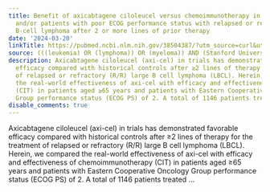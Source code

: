 ```yaml
---
title: Benefit of axicabtagene ciloleucel versus chemoimmunotherapy in older patients
  and/or patients with poor ECOG performance status with relapsed or refractory large
  B-cell lymphoma after 2 or more lines of prior therapy
date: '2024-03-20'
linkTitle: https://pubmed.ncbi.nlm.nih.gov/38504387/?utm_source=curl&utm_medium=rss&utm_campaign=pubmed-2&utm_content=1Rkszs2HVZ2RHP33OibaNFew6VK-LzjJWTD4GwmLlk8B-wCceh&fc=20220923065203&ff=20240320180554&v=2.18.0.post9+e462414
source: (((leukemia) OR (lymphoma)) OR (myeloma)) AND (Stanford University[Affiliation])
description: Axicabtagene ciloleucel (axi-cel) in trials has demonstrated favorable
  efficacy compared with historical controls after ≥2 lines of therapy for the treatment
  of relapsed or refractory (R/R) large B cell lymphoma (LBCL). Herein, we compared
  the real-world effectiveness of axi-cel with efficacy and effectiveness of chemoimmunotherapy
  (CIT) in patients aged ≥65 years and patients with Eastern Cooperative Oncology
  Group performance status (ECOG PS) of 2. A total of 1146 patients treated ...
disable_comments: true
---
```

Axicabtagene ciloleucel (axi-cel) in trials has demonstrated favorable efficacy compared with historical controls after ≥2 lines of therapy for the treatment of relapsed or refractory (R/R) large B cell lymphoma (LBCL). Herein, we compared the real-world effectiveness of axi-cel with efficacy and effectiveness of chemoimmunotherapy (CIT) in patients aged ≥65 years and patients with Eastern Cooperative Oncology Group performance status (ECOG PS) of 2. A total of 1146 patients treated ...
